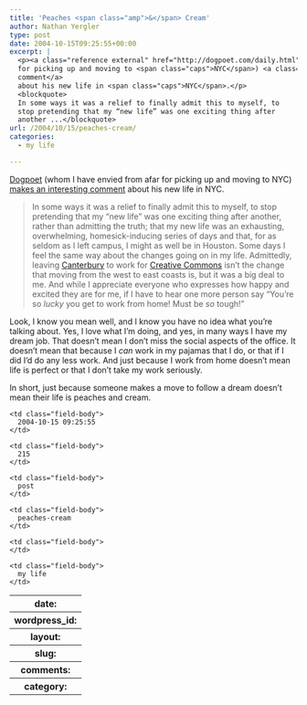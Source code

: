 ```yaml
---
title: 'Peaches <span class="amp">&</span> Cream'
author: Nathan Yergler
type: post
date: 2004-10-15T09:25:55+00:00
excerpt: |
  <p><a class="reference external" href="http://dogpoet.com/daily.html">Dogpoet</a> (whom I have envied from afar
  for picking up and moving to <span class="caps">NYC</span>) <a class="reference external" href="http://dogpoet.com/2004_10_01_archives.html#109708435077807620">makes an interesting
  comment</a>
  about his new life in <span class="caps">NYC</span>.</p>
  <blockquote>
  In some ways it was a relief to finally admit this to myself, to
  stop pretending that my “new life” was one exciting thing after
  another ...</blockquote>
url: /2004/10/15/peaches-cream/
categories:
  - my life

---
```

[Dogpoet][1]  (whom I have envied from afar for picking up and moving to <span class="caps">NYC</span>) [makes an interesting comment][2]  about his new life in <span class="caps">NYC</span>.

> In some ways it was a relief to finally admit this to myself, to stop pretending that my “new life” was one exciting thing after another, rather than admitting the truth; that my new life was an exhausting, overwhelming, homesick-inducing series of days and that, for as seldom as I left campus, I might as well be in Houston.
Some days I feel the same way about the changes going on in my life. Admittedly, leaving [Canterbury][3]  to work for [Creative Commons][4]  isn’t the change that moving from the west to east coasts is, but it was a big deal to me. And while I appreciate everyone who expresses how happy and excited they are for me, if I have to hear one more person say “You’re so _lucky_ you get to work from home! Must be _so_ tough!”

Look, I know you mean well, and I know you have no idea what you’re talking about. Yes, I love what I’m doing, and yes, in many ways I have my dream job. That doesn’t mean I don’t miss the social aspects of the office. It doesn’t mean that because I _can_ work in my pajamas that I do, or that if I did I’d do any less work. And just because I work from home doesn’t mean life is perfect or that I don’t take my work seriously.

In short, just because someone makes a move to follow a dream doesn’t mean their life is peaches and cream.

<table class="docutils field-list" frame="void" rules="none">
  <col class="field-name" /> <col class="field-body" /> <tr class="field">
    <th class="field-name">
      date:
    </th>

    <td class="field-body">
      2004-10-15 09:25:55
    </td>
  </tr>

  <tr class="field">
    <th class="field-name">
      wordpress_id:
    </th>

    <td class="field-body">
      215
    </td>
  </tr>

  <tr class="field">
    <th class="field-name">
      layout:
    </th>

    <td class="field-body">
      post
    </td>
  </tr>

  <tr class="field">
    <th class="field-name">
      slug:
    </th>

    <td class="field-body">
      peaches-cream
    </td>
  </tr>

  <tr class="field">
    <th class="field-name">
      comments:
    </th>

    <td class="field-body">
    </td>
  </tr>

  <tr class="field">
    <th class="field-name">
      category:
    </th>

    <td class="field-body">
      my life
    </td>
  </tr>
</table>

 [1]: http://dogpoet.com/daily.html
 [2]: http://dogpoet.com/2004_10_01_archives.html#109708435077807620
 [3]: http://canterburyschool.org
 [4]: http://creativecommons.org